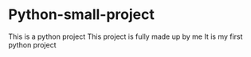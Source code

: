 # Python-small-project
This is a python project
This project is fully made up by me 
It is my first python project

